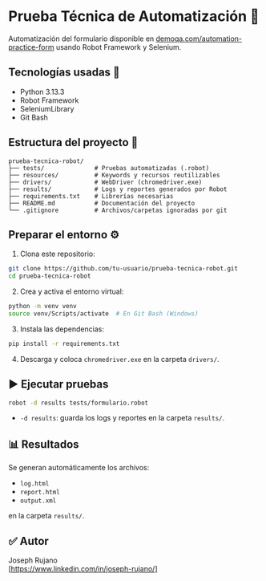 # Prueba Técnica de Automatización 🧪

Automatización del formulario disponible en [demoqa.com/automation-practice-form](https://demoqa.com/automation-practice-form) usando Robot Framework y Selenium.

## Tecnologías usadas 🚀

- Python 3.13.3
- Robot Framework
- SeleniumLibrary
- Git Bash

## Estructura del proyecto 📁

```
prueba-tecnica-robot/
├── tests/              # Pruebas automatizadas (.robot)
├── resources/          # Keywords y recursos reutilizables
├── drivers/            # WebDriver (chromedriver.exe)
├── results/            # Logs y reportes generados por Robot
├── requirements.txt    # Librerías necesarias
├── README.md           # Documentación del proyecto
└── .gitignore          # Archivos/carpetas ignoradas por git
```

## Preparar el entorno ⚙️

1. Clona este repositorio:

```bash
git clone https://github.com/tu-usuario/prueba-tecnica-robot.git
cd prueba-tecnica-robot
```

2. Crea y activa el entorno virtual:

```bash
python -m venv venv
source venv/Scripts/activate  # En Git Bash (Windows)
```

3. Instala las dependencias:

```bash
pip install -r requirements.txt
```

4. Descarga y coloca `chromedriver.exe` en la carpeta `drivers/`.

## ▶️ Ejecutar pruebas

```bash
robot -d results tests/formulario.robot
```

- `-d results`: guarda los logs y reportes en la carpeta `results/`.

## 📊 Resultados

Se generan automáticamente los archivos:

- `log.html`
- `report.html`
- `output.xml`

en la carpeta `results/`.

## ✅ Autor

Joseph Rujano  
[https://www.linkedin.com/in/joseph-rujano/]
